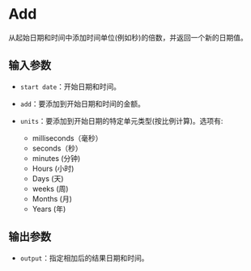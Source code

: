 # Add

从起始日期和时间中添加时间单位(例如秒)的倍数，并返回一个新的日期值。

## 输入参数

- `start date`：开始日期和时间。
- `add`：要添加到开始日期和时间的金额。
- `units`：要添加到开始日期的特定单元类型(按比例计算)。选项有:

  - milliseconds（毫秒）
  - seconds（秒）
  - minutes (分钟)
  - Hours (小时)
  - Days (天)
  - weeks (周)
  - Months (月)
  - Years (年)

## 输出参数

- `output`：指定相加后的结果日期和时间。
